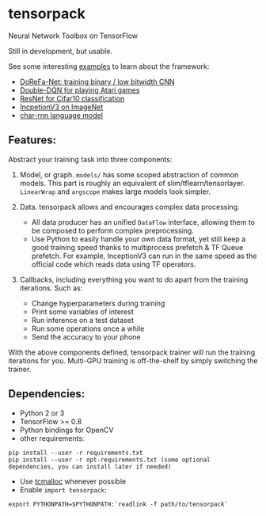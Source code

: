 # tensorpack
Neural Network Toolbox on TensorFlow

Still in development, but usable.

See some interesting [examples](examples) to learn about the framework:

+ [DoReFa-Net: training binary / low bitwidth CNN](examples/DoReFa-Net)
+ [Double-DQN for playing Atari games](examples/Atari2600)
+ [ResNet for Cifar10 classification](examples/ResNet)
+ [IncpetionV3 on ImageNet](examples/Inception/inceptionv3.py)
+ [char-rnn language model](examples/char-rnn)

## Features:

Abstract your training task into three components:

1. Model, or graph. `models/` has some scoped abstraction of common models. This part is roughly an
	 equivalent of slim/tflearn/tensorlayer.
	`LinearWrap` and `argscope` makes large models look simpler.

2. Data. tensorpack allows and encourages complex data processing.

	+ All data producer has an unified `DataFlow` interface, allowing them to be composed to perform complex preprocessing.
	+ Use Python to easily handle your own data format, yet still keep a good training speed thanks to multiprocess prefetch & TF Queue prefetch.
	For example, InceptionV3 can run in the same speed as the official code which reads data using TF operators.

3. Callbacks, including everything you want to do apart from the training iterations. Such as:
	+ Change hyperparameters during training
	+ Print some variables of interest
	+ Run inference on a test dataset
	+ Run some operations once a while
	+ Send the accuracy to your phone

With the above components defined, tensorpack trainer will run the training iterations for you.
Multi-GPU training is off-the-shelf by simply switching the trainer.

## Dependencies:

+ Python 2 or 3
+ TensorFlow >= 0.8
+ Python bindings for OpenCV
+ other requirements:
```
pip install --user -r requirements.txt
pip install --user -r opt-requirements.txt (some optional dependencies, you can install later if needed)
```
+ Use [tcmalloc](http://goog-perftools.sourceforge.net/doc/tcmalloc.html) whenever possible
+ Enable `import tensorpack`:
```
export PYTHONPATH=$PYTHONPATH:`readlink -f path/to/tensorpack`
```
